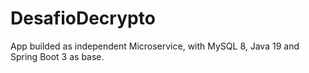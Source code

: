 # DesafioDecrypto
App builded as independent Microservice, with MySQL 8, Java 19 and Spring Boot 3 as base.
